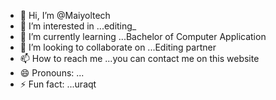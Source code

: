 - 👋 Hi, I’m @Maiyoltech
- 👀 I’m interested in ...editing_
- 🌱 I’m currently learning ...Bachelor of Computer Application
- 💞️ I’m looking to collaborate on ...Editing partner
- 📫 How to reach me ...you can contact me on this website
- 😄 Pronouns: ...
- ⚡ Fun fact: ...uraqt

<!---
Maiyoltech/Maiyoltech is a ✨ special ✨ repository because its `README.md` (this file) appears on your GitHub profile.
You can click the Preview link to take a look at your changes.
--->
